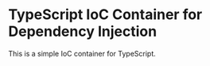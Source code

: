 # TypeScript IoC Container for Dependency Injection

This is a simple IoC container for TypeScript.
